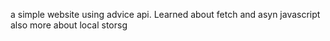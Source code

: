 a simple website using advice api.
Learned about fetch and asyn javascript also more about local storsg
